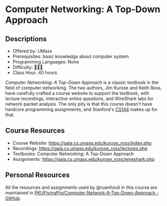# Computer Networking: A Top-Down Approach

## Descriptions

- Offered by: UMass
- Prerequisites: basic knowledge about computer system
- Programming Languages: None
- Difficulty: 🌟🌟🌟
- Class Hour: 40 hours

*Computer Networking: A Top-Down Approach* is a classic textbook in the field of computer networking. The two authors, Jim Kurose and Keith Ross, have carefully crafted a course website to support the textbook, with lecture recordings, interactive online questions, and WireShark labs for network packet analysis. The only pity is that this course doesn't have hardcore programming assignments, and Stanford's [CS144](./CS144.en.md) makes up for that.

## Course Resources

- Course Website: <https://gaia.cs.umass.edu/kurose_ross/index.php>
- Recordings: <https://gaia.cs.umass.edu/kurose_ross/lectures.php>
- Textbooks: Computer Networking: A Top-Down Approach
- Assignments: <https://gaia.cs.umass.edu/kurose_ross/wireshark.php>

## Personal Resources

All the resources and assignments used by @ruanhouli in this course are maintained in [PKUFlyingPig/Computer-Network-A-Top-Down-Approach - GitHub](https://github.com/PKUFlyingPig/Computer-Network-A-Top-Down-Approach).
